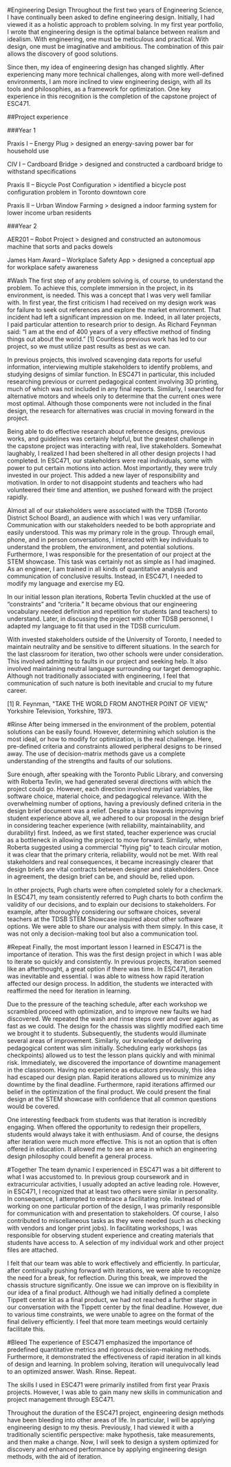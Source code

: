 #Engineering Design
Throughout the first two years of Engineering Science, I have continually been asked to define engineering design. Initially, I had viewed it as a holistic approach to problem solving. In my first year portfolio, I wrote that engineering design is the optimal balance between realism and idealism. With engineering, one must be meticulous and practical. With design, one must be imaginative and ambitious. The combination of this pair allows the discovery of good solutions.

Since then, my idea of engineering design has changed slightly. After experiencing many more technical challenges, along with more well-defined environments, I am more inclined to view engineering design, with all its tools and philosophies, as a framework for optimization. One key experience in this recognition is the completion of the capstone project of ESC471.

##Project experience

###Year 1

Praxis I – Energy Plug > designed an energy-saving power bar for household use

CIV I – Cardboard Bridge > designed and constructed a cardboard bridge to withstand specifications

Praxis II – Bicycle Post Configuration > identified a bicycle post configuration problem in Toronto downtown core

Praxis II – Urban Window Farming > designed a indoor farming system for lower income urban residents

###Year 2

AER201 – Robot Project > designed and constructed an autonomous machine that sorts and packs dowels

James Ham Award – Workplace Safety App > designed a conceptual app for workplace safety awareness

#Wash
The first step of any problem solving is, of course, to understand the problem. To achieve this, complete immersion in the project, in its environment, is needed. This was a concept that I was very well familiar with. In first year, the first criticism I had received on my design work was for failure to seek out references and explore the market environment. That incident had left a significant impression on me. Indeed, in all later projects, I paid particular attention to research prior to design. As Richard Feynman said: “I am at the end of 400 years of a very effective method of finding things out about the world.” [1] Countless previous work has led to our project, so we must utilize past results as best as we can.

In previous projects, this involved scavenging data reports for useful information, interviewing multiple stakeholders to identify problems, and studying designs of similar function. In ESC471 in particular, this included researching previous or current pedagogical content involving 3D printing, much of which was not included in any final reports. Similarly, I searched for alternative motors and wheels only to determine that the current ones were most optimal. Although those components were not included in the final design, the research for alternatives was crucial in moving forward in the project.

Being able to do effective research about reference designs, previous works, and guidelines was certainly helpful, but the greatest challenge in the capstone project was interacting with real, live stakeholders. Somewhat laughably, I realized I had been sheltered in all other design projects I had completed. In ESC471, our stakeholders were real individuals, some with power to put certain motions into action. Most importantly, they were truly invested in our project. This added a new layer of responsibility and motivation. In order to not disappoint students and teachers who had volunteered their time and attention, we pushed forward with the project rapidly.

Almost all of our stakeholders were associated with the TDSB (Toronto District School Board), an audience with which I was very unfamiliar. Communication with our stakeholders needed to be both appropriate and easily understood. This was my primary role in the group. Through email, phone, and in person conversations, I interacted with key individuals to understand the problem, the environment, and potential solutions. Furthermore, I was responsible for the presentation of our project at the STEM showcase. This task was certainly not as simple as I had imagined. As an engineer, I am trained in all kinds of quantitative analysis and communication of conclusive results. Instead, in ESC471, I needed to modify my language and exercise my EQ.

In our initial lesson plan iterations, Roberta Tevlin chuckled at the use of “constraints” and “criteria.” It became obvious that our engineering vocabulary needed definition and repetition for students (and teachers) to understand. Later, in discussing the project with other TDSB personnel, I adapted my language to fit that used in the TDSB curriculum.

With invested stakeholders outside of the University of Toronto, I needed to maintain neutrality and be sensitive to different situations. In the search for the last classroom for iteration, two other schools were under consideration. This involved admitting to faults in our project and seeking help. It also involved maintaining neutral language surrounding our target demographic. Although not traditionally associated with engineering, I feel that communication of such nature is both inevitable and crucial to my future career. 

[1]     R. Feynman, "TAKE THE WORLD FROM ANOTHER POINT OF VIEW," Yorkshire Television, Yorkshire, 1973.

#Rinse
After being immersed in the environment of the problem, potential solutions can be easily found. However, determining which solution is the most ideal, or how to modify for optimization, is the real challenge. Here, pre-defined criteria and constraints allowed peripheral designs to be rinsed away. The use of decision-matrix methods gave us a complete understanding of the strengths and faults of our solutions. 

Sure enough, after speaking with the Toronto Public Library, and conversing with Roberta Tevlin, we had generated several directions with which the project could go. However, each direction involved myriad variables, like software choice, material choice, and pedagogical relevance. With the overwhelming number of options, having a previously defined criteria in the design brief document was a relief. Despite a bias towards improving student experience above all, we adhered to our proposal in the design brief in considering teacher experience (with reliability, maintainability, and durability) first. Indeed, as we first stated, teacher experience was crucial as a bottleneck in allowing the project to move forward. Similarly, when Roberta suggested using a commercial "flying pig" to teach circular motion, it was clear that the primary criteria, reliability, would not be met. With real stakeholders and real consequences, it became increasingly clearer that design briefs are vital contracts between designer and stakeholders. Once in agreement, the design brief can be, and should be, relied upon. 


In other projects, Pugh charts were often completed solely for a checkmark. In ESC471, my team consistently referred to Pugh charts to both confirm the validity of our decisions, and to explain our decisions to stakeholders. For example, after thoroughly considering our software choices, several teachers at the TDSB STEM Showcase inquired about other software options. We were able to share our analysis with them simply. In this case, it was not only a decision-making tool but also a communication tool. 

#Repeat
Finally, the most important lesson I learned in ESC471 is the importance of iteration. This was the first design project in which I was able to iterate so quickly and consistently. In previous projects, iteration seemed like an afterthought, a great option if there was time. In ESC471, iteration was inevitable and essential. I was able to witness how rapid iteration affected our design process. In addition, the students we interacted with reaffirmed the need for iteration in learning. 

Due to the pressure of the teaching schedule, after each workshop we scrambled proceed with optimization, and to improve new faults we had discovered. We repeated the wash and rinse steps over and over again, as fast as we could. The design for the chassis was slightly modified each time we brought it to students. Subsequently, the students would illuminate several areas of improvement. Similarly, our knowledge of delivering pedagogical content was slim initially. Scheduling early workshops (as checkpoints) allowed us to test the lesson plans quickly and with minimal risk. Immediately, we discovered the importance of downtime management in the classroom. Having no experience as educators previously, this idea had escaped our design plan. Rapid iterations allowed us to minimize any downtime by the final deadline. Furthermore, rapid iterations affirmed our belief in the optimization of the final product. We could present the final design at the STEM showcase with confidence that all common questions would be covered. 

One interesting feedback from students was that iteration is incredibly engaging. When offered the opportunity to redesign their propellers, students would always take it with enthusiasm. And of course, the designs after iteration were much more effective. This is not an option that is often offered in education. It allowed me to see an area in which an engineering design philosophy could benefit a general process. 

#Together
The team dynamic I experienced in ESC471 was a bit different to what I was accustomed to. In previous group coursework and in extracurricular activities, I usually adopted an active leading role. However, in ESC471, I recognized that at least two others were similar in personality. In consequence, I attempted to embrace a facilitating role. Instead of working on one particular portion of the design, I was primarily responsible for communication with and presentation to stakeholders. Of course, I also contributed to miscellaneous tasks as they were needed (such as checking with vendors and longer print jobs). In facilitating workshops, I was responsible for observing student experience and creating materials that students have access to. A selection of my individual work and other project files are attached. 

I felt that our team was able to work effectively and efficiently. In particular, after continually pushing forward with iterations, we were able to recognize the need for a break, for reflection. During this break, we improved the chassis structure significantly. One issue we can improve on is flexibility in our idea of a final product. Although we had initially defined a complete Tippett center kit as a final product, we had not reached a further stage in our conversation with the Tippett center by the final deadline. However, due to various time constraints, we were unable to agree on the format of the final delivery efficiently. I feel that more team meetings would certainly facilitate this. 

#Bleed
The experience of ESC471 emphasized the importance of predefined quantitative metrics and rigorous decision-making methods. Furthermore, it demonstrated the effectiveness of rapid iteration in all kinds of design and learning. In problem solving, iteration will unequivocally lead to an optimized answer. Wash. Rinse. Repeat.

The skills I used in ESC471 were primarily instilled from first year Praxis projects. However, I was able to gain many new skills in communication and project management through ESC471.

Throughout the duration of the ESC471 project, engineering design methods have been bleeding into other areas of life. In particular, I will be applying engineering design to my thesis. Previously, I had viewed it with a traditionally scientific perspective: make hypothesis, take measurements, and then make a change. Now, I will seek to design a system optimized for discovery and enhanced performance by applying engineering design methods, with the aid of iteration.  

